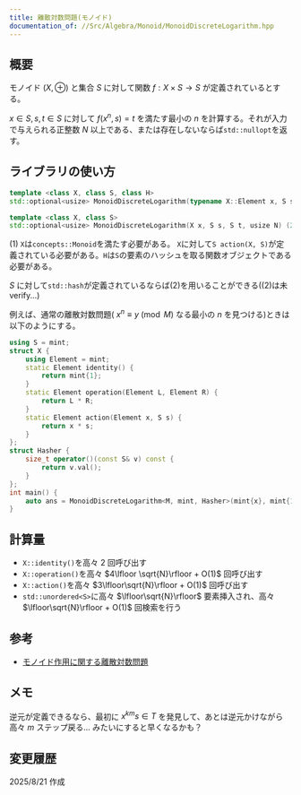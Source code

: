 ```yaml
---
title: 離散対数問題(モノイド)
documentation_of: //Src/Algebra/Monoid/MonoidDiscreteLogarithm.hpp
---
```


## 概要

モノイド $(X, \oplus)$ と集合 $S$ に対して関数 $f : X\times S\rightarrow S$ が定義されているとする。

$x \in S, s, t \in S$ に対して $f(x^{n}, s) = t$ を満たす最小の $n$ を計算する。それが入力で与えられる正整数 $N$ 以上である、または存在しないならば`std::nullopt`を返す。

## ライブラリの使い方

```cpp
template <class X, class S, class H>
std::optional<usize> MonoidDiscreteLogarithm(typename X::Element x, S s, S t, usize N)  (1)

template <class X, class S>
std::optional<usize> MonoidDiscreteLogarithm(X x, S s, S t, usize N) (2)
```

(1) `X`は`concepts::Monoid`を満たす必要がある。 `X`に対して`S action(X, S)`が定義されている必要がある。`H`は`S`の要素のハッシュを取る関数オブジェクトである必要がある。

$S$ に対して`std::hash`が定義されているならば(2)を用いることができる((2)は未verify...)

例えば、通常の離散対数問題( $x^{n} \equiv y\pmod{M}$ なる最小の $n$ を見つける)ときは以下のようにする。

```cpp
using S = mint;
struct X {
    using Element = mint;
    static Element identity() {
        return mint{1};
    }
    static Element operation(Element L, Element R) {
        return L * R;
    }
    static Element action(Element x, S s) {
        return x * s;
    }
};
struct Hasher {
    size_t operator()(const S& v) const {
        return v.val();
    }
};
int main() {
    auto ans = MonoidDiscreteLogarithm<M, mint, Hasher>(mint{x}, mint{1}, mint{y}, M);
}
```

## 計算量

- `X::identity()`を高々 $2$ 回呼び出す
- `X::operation()`を高々 $4\lfloor \sqrt{N}\rfloor + O(1)$ 回呼び出す
- `X::action()`を高々 $3\lfloor\sqrt{N}\rfloor + O(1)$ 回呼び出す
- `std::unordered<S>`に高々 $\lfloor\sqrt{N}\rfloor$ 要素挿入され、高々 $\lfloor\sqrt{N}\rfloor + O(1)$ 回検索を行う

## 参考

- [モノイド作用に関する離散対数問題](https://maspypy.com/%E3%83%A2%E3%83%8E%E3%82%A4%E3%83%89%E4%BD%9C%E7%94%A8%E3%81%AB%E9%96%A2%E3%81%99%E3%82%8B%E9%9B%A2%E6%95%A3%E5%AF%BE%E6%95%B0%E5%95%8F%E9%A1%8C)

## メモ

逆元が定義できるなら、最初に $x^{km}s\in T$ を発見して、あとは逆元かけながら高々 $m$ ステップ戻る... みたいにすると早くなるかも？

## 変更履歴

2025/8/21 作成
